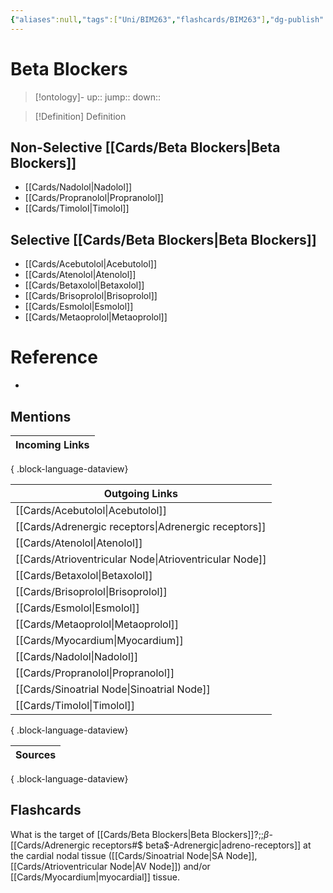 ```yaml
---
{"aliases":null,"tags":["Uni/BIM263","flashcards/BIM263"],"dg-publish":true,"permalink":"/cards/beta-blockers/","dgPassFrontmatter":true}
---
```


# Beta Blockers

> [!ontology]-
> up:: 
> jump:: 
> down:: 

> [!Definition] Definition

## Non-Selective [[Cards/Beta Blockers\|Beta Blockers]]

- [[Cards/Nadolol\|Nadolol]]
- [[Cards/Propranolol\|Propranolol]]
- [[Cards/Timolol\|Timolol]]

## Selective [[Cards/Beta Blockers\|Beta Blockers]]

- [[Cards/Acebutolol\|Acebutolol]]
- [[Cards/Atenolol\|Atenolol]]
- [[Cards/Betaxolol\|Betaxolol]]
- [[Cards/Brisoprolol\|Brisoprolol]]
- [[Cards/Esmolol\|Esmolol]]
- [[Cards/Metaoprolol\|Metaoprolol]]

# Reference

- 

## Mentions

| Incoming Links |
| -------------- |

{ .block-language-dataview}

| Outgoing Links                                            |
| --------------------------------------------------------- |
| [[Cards/Acebutolol\|Acebutolol]]                       |
| [[Cards/Adrenergic receptors\|Adrenergic receptors]]   |
| [[Cards/Atenolol\|Atenolol]]                           |
| [[Cards/Atrioventricular Node\|Atrioventricular Node]] |
| [[Cards/Betaxolol\|Betaxolol]]                         |
| [[Cards/Brisoprolol\|Brisoprolol]]                     |
| [[Cards/Esmolol\|Esmolol]]                             |
| [[Cards/Metaoprolol\|Metaoprolol]]                     |
| [[Cards/Myocardium\|Myocardium]]                       |
| [[Cards/Nadolol\|Nadolol]]                             |
| [[Cards/Propranolol\|Propranolol]]                     |
| [[Cards/Sinoatrial Node\|Sinoatrial Node]]             |
| [[Cards/Timolol\|Timolol]]                             |

{ .block-language-dataview}

| Sources |
| ------- |

{ .block-language-dataview}

## Flashcards

What is the target of [[Cards/Beta Blockers\|Beta Blockers]]?;;$\beta$-[[Cards/Adrenergic receptors#$ beta$-Adrenergic\|adreno-receptors]] at the cardial nodal tissue ([[Cards/Sinoatrial Node\|SA Node]], [[Cards/Atrioventricular Node\|AV Node]]) and/or [[Cards/Myocardium\|myocardial]] tissue.
<!--SR:!2024-12-16,40,250-->
